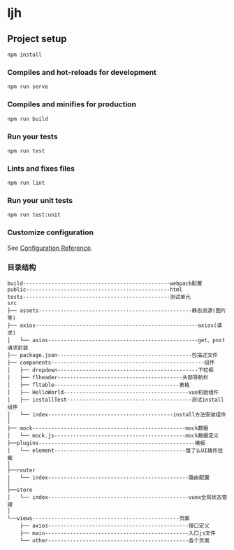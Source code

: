 # ljh

## Project setup
```
npm install
```

### Compiles and hot-reloads for development
```
npm run serve
```

### Compiles and minifies for production
```
npm run build
```

### Run your tests
```
npm run test
```

### Lints and fixes files
```
npm run lint
```

### Run your unit tests
```
npm run test:unit
```

### Customize configuration
See [Configuration Reference](https://cli.vuejs.org/config/).

### 目录结构
```
build-----------------------------------------------webpack配置
public----------------------------------------------html
tests-----------------------------------------------测试单元
src
├── assets-------------------------------------------------静态资源(图片等)
├── axios----------------------------------------------------axios(请求)
│   └── axios------------------------------------------------get、post请求封装
├── package.json-------------------------------------------包描述文件
├── components-------------------------------------------------组件
│   ├── dropdown---------------------------------------------下拉框
│   ├── flheader----------------------------------------头部导航栏
│   ├── fltable----------------------------------------表格
│   ├── HelloWorld----------------------------------------vue初始组件
│   ├── installTest----------------------------------------测试install组件
│   └── index----------------------------------------install方法安装组件
│    
├── mock-------------------------------------------------mock数据
│   └── mock.js------------------------------------------mock数据定义
├──plugins--------------------------------------------------模板
│   └── element------------------------------------------饿了么UI插件挂载
│ 
├──router
│   └── index---------------------------------------------路由配置
│ 
├──store
│   └── index---------------------------------------------vuex全局状态管理
│ 
└──views-----------------------------------------------页面
    ├── axios---------------------------------------------接口定义
    ├── main----------------------------------------------入口js文件
    └── other---------------------------------------------各个页面



```
